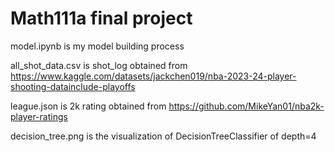 # Math111a final project 
model.ipynb is my model building process

all_shot_data.csv is shot_log obtained from https://www.kaggle.com/datasets/jackchen019/nba-2023-24-player-shooting-datainclude-playoffs

league.json is 2k rating obtained from https://github.com/MikeYan01/nba2k-player-ratings

decision_tree.png is the visualization of DecisionTreeClassifier of depth=4
